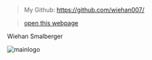 
> My Github: https://github.com/wiehan007/

> [open this webpage](https://wiehan007.github.io/ReadmeWebpage/)

Wiehan Smalberger


![mainlogo](https://github.com/wiehan007/ReadmeWebpage/assets/101563564/4467067d-745c-479a-a057-6de086395416)

